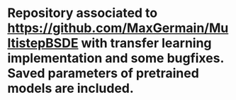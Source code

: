 # Repository associated to https://github.com/MaxGermain/MultistepBSDE with transfer learning implementation and some bugfixes. Saved parameters of pretrained models are included.
